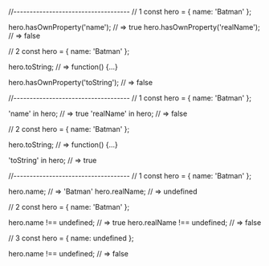 //------------------------------------ // 1 const hero = { name: 'Batman' };

hero.hasOwnProperty('name'); // => true hero.hasOwnProperty('realName'); // => false

// 2 const hero = { name: 'Batman' };

hero.toString; // => function() {...}

hero.hasOwnProperty('toString'); // => false

//------------------------------------ // 1 const hero = { name: 'Batman' };

'name' in hero; // => true
'realName' in hero; // => false

// 2 const hero = { name: 'Batman' };

hero.toString; // => function() {...}

'toString' in hero; // => true

//------------------------------------ // 1 const hero = { name: 'Batman' };

hero.name; // => 'Batman' hero.realName; // => undefined

// 2 const hero = { name: 'Batman' };

hero.name !== undefined; // => true hero.realName !== undefined; // => false

// 3 const hero = { name: undefined };

hero.name !== undefined; // => false


